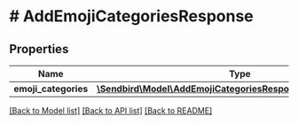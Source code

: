 # # AddEmojiCategoriesResponse

## Properties

Name | Type | Description | Notes
------------ | ------------- | ------------- | -------------
**emoji_categories** | [**\Sendbird\Model\AddEmojiCategoriesResponseEmojiCategories[]**](AddEmojiCategoriesResponseEmojiCategories.md) |  | [optional]

[[Back to Model list]](../../README.md#models) [[Back to API list]](../../README.md#endpoints) [[Back to README]](../../README.md)
